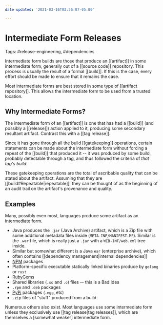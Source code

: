 ```yaml
---
date updated: '2021-03-16T03:56:07-05:00'

---
```


# Intermediate Form Releases

Tags: #release-engineering, #dependencies

Intermediate form builds are those that produce an [[artifact]] in some intermediate form, generally out of a [[source code]] repository.  This process is usually the result of a formal [[build]].  If this is the case, every effort should be made to ensure that it remains the case.

Most intermediate forms are best stored in some type of [[artifact repository]].  This allows the intermediate form to be used from a trusted location.

## Why Intermediate Forms?

The intermediate form of an [[artifact]] is one that has had a [[build]] (and possibly a [[release]]) action applied to it, producing some secondary resultant artifact.  Contrast this with a [[tag release]].  

Since it has gone through all the build [[gatekeeping]] operations, certain statements can be made about the intermediate form without forcing a repeat of the [[build]] that produced it -- it was produced by some build, probably detectable through a tag, and thus followed the criteria of _that tag's build_.

These gatekeeping operations are the total of ascribable quality that can be stated about the artifact.  Assuming that they are [[build#Repeatable|repeatable]], they can be thought of as the beginning of an audit trail on the artifact's provenance and quality.

## Examples

Many, possibly even most, languages produce some artifact as an intermediate form.

- Java produces the `.jar` (Java Archive) artifact, which is a Zip file with some additional metadata files inside (`META-INF/MANIFEST.MF`).  Similar is the `.war` file, which is really just a `.jar` with a `WEB-INF/web.xml` tree inside.
- Similar but somewhat different is a Java `ear` (enterprise archive), which often contains [[dependency management|internal dependencies]]
- [NPM](https://www.npmjs.com/) packages
- Platform-specific executable statically linked binaries produce by `golang` or `rust`
- [RubyGems](https://rubygems.org/)
- Shared libraries (`.so` and `.o`) files -- this is a Bad Idea
- `.rpm` and `.deb` packages
- [PyPi](https://pypi.org/) packages (`.egg`, etc)
- `.zip` files of "stuff" produced from a build

Numerous others also exist.  Most languages use some intermediate form unless they exclusively use [[tag release|tag releases]], which are themselves a [somewhat weaker] intermediate form.
